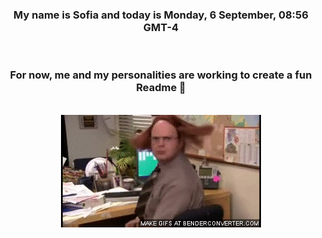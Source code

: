 


<div align="center">
<h3 >My name is Sofia and today is Monday, 6 September, 08:56 GMT-4</h3><br>
<h3 >For now, me and my personalities are working to create a fun Readme 👋
</h3><br>
<img src='img/dwight.gif' alt='working...'/>
</div>
